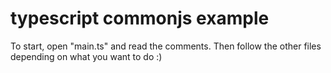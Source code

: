 # typescript commonjs example

To start, open "main.ts" and read the comments. Then follow the other files 
depending on what you want to do :)


